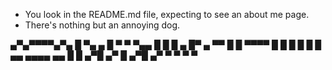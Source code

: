 * You look in the README.md file, expecting to see an about me page.
* There's nothing but an annoying dog.












 ▄▀▄▀▀▀▀▄▀▄
 █         ▀▄     ▄
█  ▀  ▀     ▀▄▄  █ █
█ ▄ █▀ ▄       ▀▀  █
█  ▀▀▀▀            █
█                  █
█                  █
 █  ▄▄  ▄▄▄▄  ▄▄   █ 
 █ ▄▀█ ▄▀  █ ▄▀█ ▄▀
  ▀   ▀     ▀   ▀   
